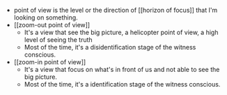 - point of view is the level or the direction of [[horizon of focus]] that I'm looking on something.
- [[zoom-out point of view]]
    - It's a view that see the big picture, a helicopter point of view, a high level of seeing the truth
    - Most of the time, it's a disidentification stage of the witness conscious.
- [[zoom-in point of view]]
    - It's a view that focus on what's in front of us and not able to see the big picture.
    - Most of the time, it's a identification stage of the witness conscious.
